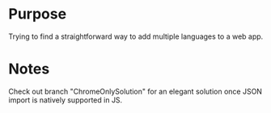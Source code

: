 # Purpose
Trying to find a straightforward way to add multiple languages to a web app.

# Notes
Check out branch "ChromeOnlySolution" for an elegant solution once JSON import is natively supported in JS.